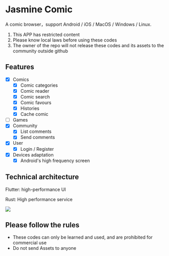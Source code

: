 Jasmine Comic
=============

A comic browser，support Android / iOS / MacOS / Windows / Linux.


1. This APP has restricted content
2. Please know local laws before using these codes
3. The owner of the repo will not release these codes and its assets to the community outside github

## Features

- [x] Comics
  - [x] Comic categories
  - [x] Comic reader
  - [x] Comic search
  - [x] Comic favours
  - [x] Histories
  - [x] Cache comic
- [ ] Games
- [x] Community
  - [x] List comments
  - [x] Send comments
- [x] User
  - [x] Login / Register
- [x] Devices adaptation
  - [x] Android's high frequency screen

## Technical architecture

Flutter: high-performance UI

Rust: High performance service

![](images/technologies.png)

## Please follow the rules

- These codes can only be learned and used, and are prohibited for commercial use
- Do not send Assets to anyone

